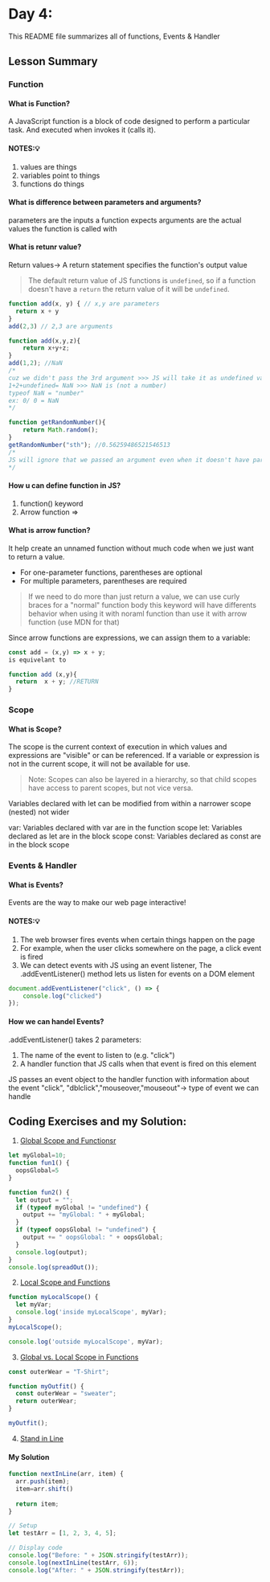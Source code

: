 # Day 4: 

This README file summarizes all of functions, Events & Handler 

## Lesson Summary

### Function 
#### What is Function? 
A JavaScript function is a block of code designed to perform a particular task. And executed when invokes it (calls it).

#### NOTES:💡
1. values are things
2. variables point to things
3. functions do things

#### What is difference between parameters and arguments? 
parameters are the inputs a function expects
arguments are the actual values the function is called with

#### What is retunr value? 
Return values-> A return statement specifies the function's output value
> The default return value of JS functions is `undefined`, so if a function doesn't have a `return` the return value of it will be `undefined`.


```javaScript
function add(x, y) { // x,y are parameters 
  return x + y
}
add(2,3) // 2,3 are arguments 
```
```javaScript
function add(x,y,z){
    return x+y+z;
}
add(1,2); //NaN
/*
cuz we didn't pass the 3rd argument >>> JS will take it as undefined value 
1+2+undefined= NaN >>> NaN is (not a number)
typeof NaN = "number" 
ex: 0/ 0 = NaN
*/
```
```javaScript
function getRandomNumber(){
    return Math.random();
}
getRandomNumber("sth"); //0.56259486521546513
/*
JS will ignore that we passed an argument even when it doesn't have parameters
*/
```

#### How u can define function in JS? 
1. function() keyword
2. Arrow function =>


#### What is arrow function? 
It help create an unnamed function without much code when we just want to return a value. 
* For one-parameter functions, parentheses are optional
* For multiple parameters, parentheses are required

> If we need to do more than just return a value, we can use curly braces for a "normal" function body
> this keyword will have differents behavior when using it with noraml function than use it with arrow function (use MDN for that)

Since arrow functions are expressions, we can assign them to a variable:
```javascript
const add = (x,y) => x + y;
is equivelant to

function add (x,y){
  return  x + y; //RETURN
}
```

### Scope
#### What is Scope? 
The scope is the current context of execution in which values and expressions are "visible" or can be referenced. If a variable or expression is not in the current scope, it will not be available for use. 

> Note: Scopes can also be layered in a hierarchy, so that child scopes have access to parent scopes, but not vice versa.

Variables declared with let can be modified from within a narrower scope (nested) not wider 

var: Variables declared with var are in the function scope 
let: Variables declared as let are in the block scope
const: Variables declared as const are in the block scope


### Events & Handler 
#### What is Events? 
Events are the way to make our web page interactive!

#### NOTES:💡
1. The web browser fires events when certain things happen on the page
2. For example, when the user clicks somewhere on the page, a click event is fired
3. We can detect events with JS using an event listener, The .addEventListener() method lets us listen for events on a DOM element
```javascript 
document.addEventListener("click", () => {
    console.log("clicked")
});
```

#### How we can handel Events? 
.addEventListener() takes 2 parameters:
1. The name of the event to listen to (e.g. "click")
2. A handler function that JS calls when that event is fired on this element

JS passes an event object to the handler function with information about the event
"click", "dblclick","mouseover,"mouseout"-> type of event we can handle


## Coding Exercises and my Solution:

1. [Global Scope and Functionsr](https://www.freecodecamp.org/learn/javascript-algorithms-and-data-structures/basic-javascript/global-scope-and-functions)
```javascript
let myGlobal=10;
function fun1() {
  oopsGlobal=5
}

function fun2() {
  let output = "";
  if (typeof myGlobal != "undefined") {
    output += "myGlobal: " + myGlobal;
  }
  if (typeof oopsGlobal != "undefined") {
    output += " oopsGlobal: " + oopsGlobal;
  }
  console.log(output);
}
console.log(spreadOut());
```


2. [Local Scope and Functions](https://www.freecodecamp.org/learn/javascript-algorithms-and-data-structures/basic-javascript/local-scope-and-functions)
```javascript
function myLocalScope() {
  let myVar;
  console.log('inside myLocalScope', myVar);
}
myLocalScope();

console.log('outside myLocalScope', myVar);
```


3. [Global vs. Local Scope in Functions](https://www.freecodecamp.org/learn/javascript-algorithms-and-data-structures/basic-javascript/global-vs--local-scope-in-functions)
```javascript
const outerWear = "T-Shirt";

function myOutfit() {
  const outerWear = "sweater";
  return outerWear;
}

myOutfit();
```


4. [Stand in Line](https://www.freecodecamp.org/learn/javascript-algorithms-and-data-structures/basic-javascript/stand-in-line)
#### My Solution
```javascript
function nextInLine(arr, item) {
  arr.push(item);
  item=arr.shift()
  
  return item;
}

// Setup
let testArr = [1, 2, 3, 4, 5];

// Display code
console.log("Before: " + JSON.stringify(testArr));
console.log(nextInLine(testArr, 6));
console.log("After: " + JSON.stringify(testArr));
```